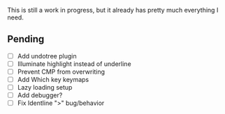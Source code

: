 This is still a work in progress,  but it already has pretty much everything I need.

## Pending

- [ ] Add undotree plugin
- [ ] Illuminate highlight instead of underline
- [ ] Prevent CMP from overwriting
- [ ] Add Which key keymaps
- [ ] Lazy loading setup
- [ ] Add debugger?
- [ ] Fix Identline ">" bug/behavior
